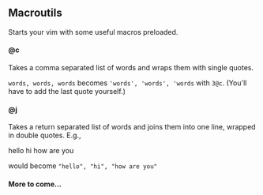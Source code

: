 ## Macroutils

Starts your vim with some useful macros preloaded.

#### @c

Takes a comma separated list of words and wraps them with single quotes.

`words, words, words` becomes `'words', 'words', 'words` with `3@c`.  (You'll have to add the last quote yourself.)

#### @j

Takes a return separated list of words and joins them into one line, wrapped in double quotes.  E.g.,

hello
hi
how are you

would become `"hello", "hi", "how are you"`


#### More to come...
